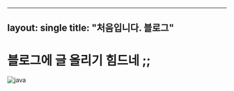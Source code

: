 ----
layout: single
title: "처음입니다. 블로그"
----

# 블로그에 글 올리기 힘드네 ;; 

![java](C:\y2tkfkd-github-blog\y2tkfkd.github.io\images\2022-06-02-first\java.jpg)
